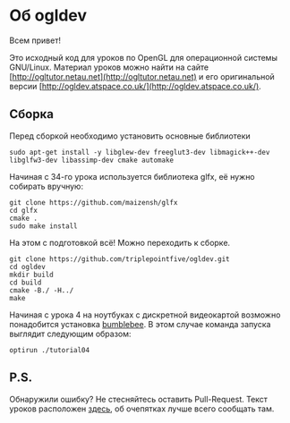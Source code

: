 # Об ogldev

Всем привет!

Это исходный код для уроков по OpenGL для операционной системы GNU/Linux. Материал уроков можно найти на сайте
[http://ogltutor.netau.net](http://ogltutor.netau.net) и его оригинальной версии
[http://ogldev.atspace.co.uk/](http://ogldev.atspace.co.uk/).

## Сборка

Перед сборкой необходимо установить основные библиотеки

```shell
sudo apt-get install -y libglew-dev freeglut3-dev libmagick++-dev libglfw3-dev libassimp-dev cmake automake
```

Начиная с 34-го урока используется библиотека glfx, её нужно собирать вручную:

```shell
git clone https://github.com/maizensh/glfx
cd glfx
cmake .
sudo make install
```

На этом с подготовкой всё! Можно переходить к сборке.

```shell
git clone https://github.com/triplepointfive/ogldev.git
cd ogldev
mkdir build
cd build
cmake -B./ -H../
make
```

Начиная с урока 4 на ноутбуках с дискретной видеокартой возможно понадобится установка
[bumblebee](http://www.bumblebee-project.org/). В этом случае команда запуска выглядит следующим образом:

```shell
optirun ./tutorial04
```

## P.S.

Обнаружили ошибку? Не стесняйтесь оставить Pull-Request. Текст уроков расположен
[здесь](https://github.com/triplepointfive/hakydev), об очепятках лучше всего сообщать там.
